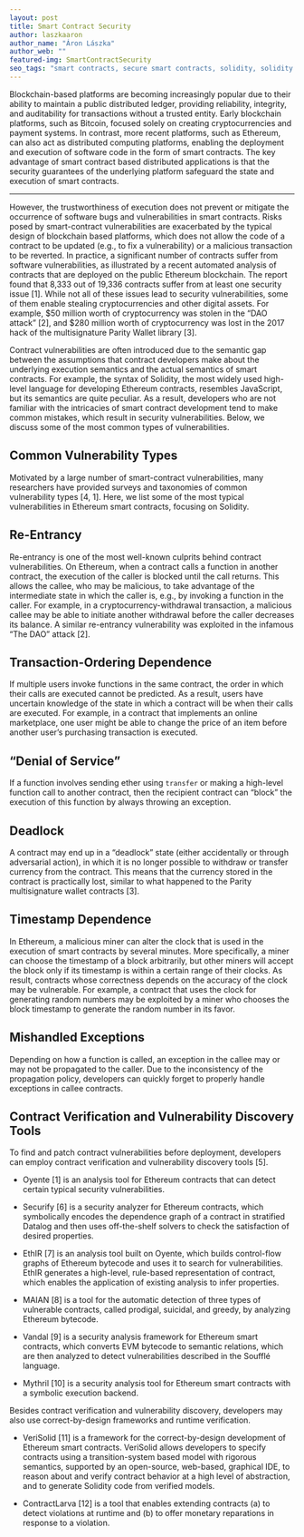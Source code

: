 ```yaml
---
layout: post
title: Smart Contract Security 
author: laszkaaron
author_name: "Áron Lászka"
author_web: ""
featured-img: SmartContractSecurity
seo_tags: "smart contracts, secure smart contracts, solidity, solidity vulnerabilities"
---
```


Blockchain-based platforms are becoming increasingly popular due to their ability to maintain a public distributed ledger, providing reliability, integrity, and auditability for transactions without a trusted entity. Early blockchain platforms, such as Bitcoin, focused solely on creating cryptocurrencies and payment systems. In contrast, more recent platforms, such as Ethereum, can also act as distributed computing platforms, enabling the deployment and execution of software code in the form of smart contracts. The key advantage of smart contract based distributed applications is that the security guarantees of the underlying platform safeguard the state and execution of smart contracts. 

<!--excerpt-->

----


However, the trustworthiness of execution does not prevent or mitigate the occurrence of software bugs and vulnerabilities in smart contracts. Risks posed by smart-contract vulnerabilities are exacerbated by the typical design of blockchain based platforms, which does not allow the code of a contract to be updated (e.g., to fix a vulnerability) or a malicious transaction to be reverted. In practice, a significant number of contracts suffer from software vulnerabilities, as illustrated by a recent automated analysis of contracts that are deployed on the public Ethereum blockchain. The report found that 8,333 out of 19,336 contracts suffer from at least one security issue [1]. While not all of these issues lead to security vulnerabilities, some of them enable stealing cryptocurrencies and other digital assets. For example, $50 million worth of cryptocurrency was stolen in the “DAO attack” [2], and $280 million worth of cryptocurrency was lost in the 2017 hack of the multisignature Parity Wallet library [3].

Contract vulnerabilities are often introduced due to the semantic gap between the assumptions that contract developers make about the underlying execution semantics and the actual semantics of smart contracts. For example, the syntax of Solidity, the most widely used high-level language for developing Ethereum contracts, resembles JavaScript, but its semantics are quite peculiar. As a result, developers who are not familiar with the intricacies of smart contract development tend to make common mistakes, which result in security vulnerabilities. Below, we discuss some of the most common types of vulnerabilities.

## Common Vulnerability Types

Motivated by a large number of smart-contract vulnerabilities, many researchers have provided surveys and taxonomies of common vulnerability types [4, 1]. Here, we list some of the most typical vulnerabilities in Ethereum smart contracts, focusing on Solidity.

## Re-Entrancy

Re-entrancy is one of the most well-known culprits behind contract vulnerabilities. On Ethereum, when a contract calls a function in another contract, the execution of the caller is blocked until the call returns. This allows the callee, who may be malicious, to take advantage of the intermediate state in which the caller is, e.g., by invoking a function in the caller. For example, in a cryptocurrency-withdrawal transaction, a malicious callee may be able to initiate another withdrawal before the caller decreases its balance. A similar re-entrancy vulnerability was exploited in the infamous “The DAO” attack [2].

## Transaction-Ordering Dependence

If multiple users invoke functions in the same contract, the order in which their calls are executed cannot be predicted. As a result, users have uncertain knowledge of the state in which a contract will be when their calls are executed. For example, in a contract that implements an online marketplace, one user might be able to change the price of an item before another user’s purchasing transaction is executed.

## “Denial of Service”
If a function involves sending ether using `transfer` or making a high-level function call to another contract, then the recipient contract can “block” the execution of this function by always throwing an exception.

## Deadlock
A contract may end up in a “deadlock” state (either accidentally or through adversarial action), in which it is no longer possible to withdraw or transfer currency from the contract. This means that the currency stored in the contract is practically lost, similar to what happened to the Parity multisignature wallet contracts [3].

## Timestamp Dependence

In Ethereum, a malicious miner can alter the clock that is used in the execution of smart contracts by several minutes. More specifically, a miner can choose the timestamp of a block arbitrarily, but other miners will accept the block only if its timestamp is within a certain range of their clocks. As result, contracts whose correctness depends on the accuracy of the clock may be vulnerable. For example, a contract that uses the clock for generating random numbers may be exploited by a miner who chooses the block timestamp to generate the random number in its favor.

## Mishandled Exceptions

Depending on how a function is called, an exception in the callee may or may not be propagated to the caller. Due to the inconsistency of the propagation policy, developers can quickly forget to properly handle exceptions in callee contracts.

## Contract Verification and Vulnerability Discovery Tools

To find and patch contract vulnerabilities before deployment, developers can employ contract verification and vulnerability discovery tools [5]. 

* Oyente [1] is an analysis tool for Ethereum contracts that can detect certain typical security vulnerabilities. 

* Securify [6] is a security analyzer for Ethereum contracts, which symbolically encodes the dependence graph of a contract in stratified Datalog and then uses off-the-shelf solvers to check the satisfaction of desired properties.

* EthIR [7] is an analysis tool built on Oyente, which builds control-flow graphs of Ethereum bytecode and uses it to search for vulnerabilities. EthIR generates a high-level, rule-based representation of contract, which enables the application of existing analysis to infer properties.

* MAIAN [8] is a tool for the automatic detection of three types of vulnerable contracts, called prodigal, suicidal, and greedy, by analyzing Ethereum bytecode.

* Vandal [9] is a security analysis framework for Ethereum smart contracts, which converts EVM bytecode to semantic relations, which are then analyzed to detect vulnerabilities described in the Soufflé language.

* Mythril [10] is a security analysis tool for Ethereum smart contracts with a symbolic execution backend.

Besides contract verification and vulnerability discovery, developers may also use correct-by-design frameworks and runtime verification.

* VeriSolid [11] is a framework for the correct-by-design development of Ethereum smart contracts. VeriSolid allows developers to specify contracts using a transition-system based model with rigorous semantics, supported by an open-source, web-based, graphical IDE, to reason about and verify contract behavior at a high level of abstraction, and to generate Solidity code from verified models.

* ContractLarva [12] is a tool that enables extending contracts (a) to detect violations at runtime and (b) to offer monetary reparations in response to a violation.

